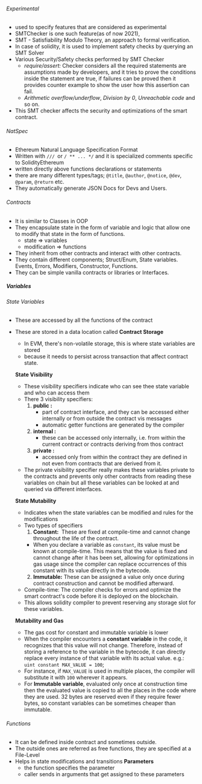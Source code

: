 ###### Experimental
- used to specify features that are considered as experimental
- SMTChecker is one such feature(as of now 2021), 
- SMT - Satisfiability Modulo Theory, an approach to formal verification.
- In case of solidity, it is used to implement safety checks by querying an SMT Solver
- Various Security/Safety checks performed by SMT Checker
	- *require/assert:* Checker considers all the required statements are assumptions made by developers, and it tries to prove the conditions inside the statement are true, if failures can be proved then it provides counter example to show the user how this assertion can fail.
	- *Arithmetic overflow/underflow*, *Division by 0*, *Unreachable code* and so on.
- This SMT checker affects the security and optimizations of the smart contract.
###### NatSpec
- Ethereum Natural Language Specification Format
- Written with `/// `or `/ ** ... */` and it is specialized comments specific to SolidityEthereum 
- written directly above functions declarations or statements
- there are many different types/tags; `@title`, `@author`, `@notice`, `@dev`, `@param`, `@return` etc.
- They automatically generate JSON Docs for Devs and Users.
###### Contracts
- It is similar to Classes in OOP
- They encapsulate state in the form of variable and logic that allow one to modify that state in the form of functions.
	- state => variables
	- modification => functions
- They inherit from other contracts and interact with other contracts.
- They contain different components; Struct/Enum, State variables. Events, Errors, Modifiers, Constructor, Functions.
- They can be simple vanilla contracts or libraries or Interfaces.
##### Variables
###### State Variables
- These are accessed by all the functions of the contract
- These are stored in a data location called **Contract Storage** 
	- In EVM, there's non-volatile storage, this is where state variables are stored
	- because it needs to persist across transaction that affect contract state.

	**State Visibility**
	 - These visibility specifiers indicate who can see thee state variable and who can access them
	 - There 3 visibility specifiers:
		 1. **public :** 
			 - part of contract interface, and they can be accessed either internally or from outside the contract vis messages
			 - automatic getter functions are generated by the compiler
		 2. **internal :**
			 -  these can be accessed only internally, i.e. from within the current contract or contracts deriving from thos contract
		 3. **private :**
			 - accessed only from within the contract they are defined in not even from contracts that are derived from it.
	- The private visibility specifier really makes these variables private to the contracts and prevents only other contracts from reading these variables on chain but all these variables can be looked at and queried via different interfaces.

	**State Mutability**
	 - Indicates when the state variables can be modified and rules for the modifications
	 - Two types of specifiers
		 1. **Constant:**  These are fixed at compile-time and cannot change throughout the life of the contract.
		 - When you declare a variable as `constant`, its value must be known at compile-time. This means that the value is fixed and cannot change after it has been set, allowing for optimizations in gas usage since the compiler can replace occurrences of this constant with its value directly in the bytecode.
		 2. **Immutable:** These can be assigned a value only once during contract construction and cannot be modified afterward.
	- Compile-time: The compiler checks for errors and optimize the smart contract's code before it is deployed on the blockchain.
	- This allows solidity compiler to prevent reserving any storage slot for these variables.
	  
	**Mutability and Gas**
	-  The gas cost for constant and immutable variable is lower
	- When the compiler encounters a **constant variable** in the code, it recognizes that this value will not change. Therefore, instead of storing a reference to the variable in the bytecode, it can directly replace every instance of that variable with its actual value.
	 e.g.: `uint constant MAX_VALUE = 100`;
	- For instance, if `MAX_VALUE` is used in multiple places, the compiler will substitute it with `100` wherever it appears.
	- For **Immutable variable**, evaluated only once at construction time then the evaluated value is copied to all the places in the code where they are used. 32 bytes are reserved even if they require fewer bytes, so constant variables can be sometimes cheaper than immutable.
###### Functions
- It can be defined inside contract and sometimes outside.
- The outside ones are referred as free functions, they are specified at a File-Level
- Helps in state modifications and transitions
	**Parameters**
	- the function specifies the parameter
	- caller sends in arguments that get assigned to these parameters